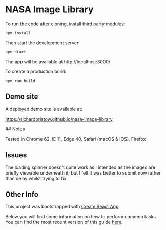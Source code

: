 # NASA Image Library

To run the code after cloning, install third party modules:

`npm install`

Then start the development server:

`npm start`

The app will be available at http://localhost:3000/


To create a production build:

`npm run build`


## Demo site

A deployed demo site is available at:

https://richardbristow.github.io/nasa-image-library


## Notes

Tested in Chrome 62, IE 11, Edge 40, Safari (macOS & iOS), Firefox

## Issues

The loading spinner doesn't quite work as I intended as the images are briefly viewable underneath it; but I felt it was better to submit now rather than delay whilst trying to fix.


## Other Info

This project was bootstrapped with [Create React App](https://github.com/facebookincubator/create-react-app).

Below you will find some information on how to perform common tasks.<br>
You can find the most recent version of this guide [here](https://github.com/facebookincubator/create-react-app/blob/master/packages/react-scripts/template/README.md).

